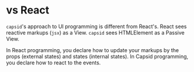 # vs React

`capsid`'s approach to UI programming is different from React's. React sees reactive markups (`jsx`) as a View. `capsid` sees HTMLElement as a Passive View.

In React programming, you declare how to update your markups by the props (external states) and states (internal states). In Capsid programming, you declare how to react to the events.
